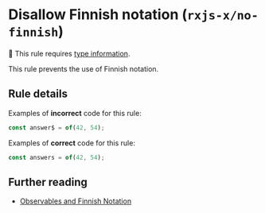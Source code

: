 # Disallow Finnish notation (`rxjs-x/no-finnish`)

💭 This rule requires [type information](https://typescript-eslint.io/linting/typed-linting).

<!-- end auto-generated rule header -->

This rule prevents the use of Finnish notation.

## Rule details

Examples of **incorrect** code for this rule:

```ts
const answer$ = of(42, 54);
```

Examples of **correct** code for this rule:

```ts
const answers = of(42, 54);
```

## Further reading

- [Observables and Finnish Notation](https://medium.com/@benlesh/observables-and-finnish-notation-df8356ed1c9b)
